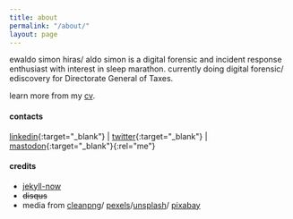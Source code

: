 ```yaml
---
title: about
permalink: "/about/"
layout: page
---
```


ewaldo simon hiras/ aldo simon is a digital forensic and incident response enthusiast with interest in sleep marathon. currently doing digital forensic/ ediscovery for Directorate General of Taxes.

learn more from my [cv](https://aldosimon.com/cv).
#### contacts
[linkedin](https://www.linkedin.com/in/aldosimon){:target="_blank"} | [twitter](https://www.twitter.com/aldosimon){:target="_blank"} | [mastodon](https://infosec.exchange/@aldosimon){:target="_blank"}{:rel="me"}


#### credits
* [jekyll-now](https://github.com/barryclark/jekyll-now "jekyll-now")
* <s>disqus</s>
* media from [cleanpng](https://www.cleanpng.com/)/ [pexels](https://www.pexels.com/)/[unsplash](https://unsplash.com)/ [pixabay](https://pixabay.com)
